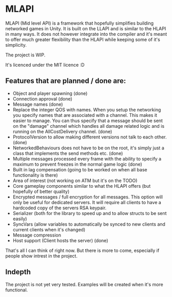 # MLAPI
MLAPI (Mid level API) is a framework that hopefully simplifies building networked games in Unity. It is built on the LLAPI and is similar to the HLAPI in many ways. It does not however integrate into the compiler and it's meant to offer much greater flexibility than the HLAPI while keeping some of it's simplicity. 

The project is WIP. 

It's licenced under the MIT licence :D

## Features that are planned / done are:
* Object and player spawning (done)
* Connection approval (done)
* Message names (done)
* Replace the integer QOS with names. When you setup the networking you specify names that are associated with a channel. This makes it easier to manage. You can thus specify that a message should be sent on the "damage" channel which handles all damage related logic and is running on the AllCostDelivery channel. (done)
* ProtocolVersion to allow making different versions not talk to each other. (done)
* NetworkedBehaviours does not have to be on the root, it's simply just a class that implements the send methods etc. (done)
* Multiple messages processed every frame with the ability to specify a maximum to prevent freezes in the normal game logic (done)
* Built in lag compensation (going to be worked on when all base functionality is there)
* Area of interest (not working on ATM but it's on the TODO)
* Core gameplay components similar to what the HLAPI offers (but hopefully of better quality)
* Encrypted messages / full encryption for all messages. This option will only be useful for dedicated servers. It will require all clients to have a hardcoded copy of the servers RSA keypair.
* Serializer (both for the library to speed up and to allow structs to be sent easily)
* SyncVars (allow variables to automatically be synced to new clients and current clients when it's changed)
* Message compression
* Host support (Client hosts the server) (done)

That's all I can think of right now. But there is more to come, especially if people show intrest in the project.



## Indepth
The project is not yet very tested. Examples will be created when it's more functional.
